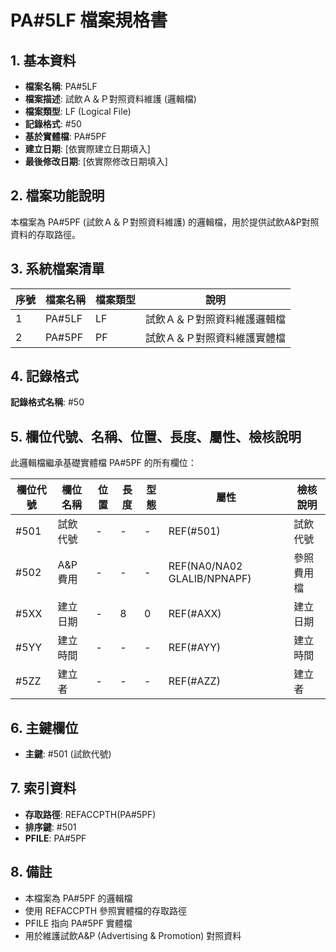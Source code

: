 # PA#5LF 檔案規格書

## 1. 基本資料
- **檔案名稱**: PA#5LF
- **檔案描述**: 試飲Ａ＆Ｐ對照資料維護 (邏輯檔)
- **檔案類型**: LF (Logical File)
- **記錄格式**: #50
- **基於實體檔**: PA#5PF
- **建立日期**: [依實際建立日期填入]
- **最後修改日期**: [依實際修改日期填入]

## 2. 檔案功能說明
本檔案為 PA#5PF (試飲Ａ＆Ｐ對照資料維護) 的邏輯檔，用於提供試飲A&P對照資料的存取路徑。

## 3. 系統檔案清單
| 序號 | 檔案名稱 | 檔案類型 | 說明 |
|------|----------|----------|------|
| 1 | PA#5LF | LF | 試飲Ａ＆Ｐ對照資料維護邏輯檔 |
| 2 | PA#5PF | PF | 試飲Ａ＆Ｐ對照資料維護實體檔 |

## 4. 記錄格式
**記錄格式名稱**: #50

## 5. 欄位代號、名稱、位置、長度、屬性、檢核說明
此邏輯檔繼承基礎實體檔 PA#5PF 的所有欄位：

| 欄位代號 | 欄位名稱 | 位置 | 長度 | 型態 | 屬性 | 檢核說明 |
|----------|----------|------|------|------|----------|----------|
| #501 | 試飲代號 | - | - | - | REF(#501) | 試飲代號 |
| #502 | A&P費用 | - | - | - | REF(NA0/NA02 GLALIB/NPNAPF) | 參照費用檔 |
| #5XX | 建立日期 | - | 8 | 0 | REF(#AXX) | 建立日期 |
| #5YY | 建立時間 | - | - | - | REF(#AYY) | 建立時間 |
| #5ZZ | 建立者 | - | - | - | REF(#AZZ) | 建立者 |

## 6. 主鍵欄位
- **主鍵**: #501 (試飲代號)

## 7. 索引資料
- **存取路徑**: REFACCPTH(PA#5PF)
- **排序鍵**: #501
- **PFILE**: PA#5PF

## 8. 備註
- 本檔案為 PA#5PF 的邏輯檔
- 使用 REFACCPTH 參照實體檔的存取路徑
- PFILE 指向 PA#5PF 實體檔
- 用於維護試飲A&P (Advertising & Promotion) 對照資料 